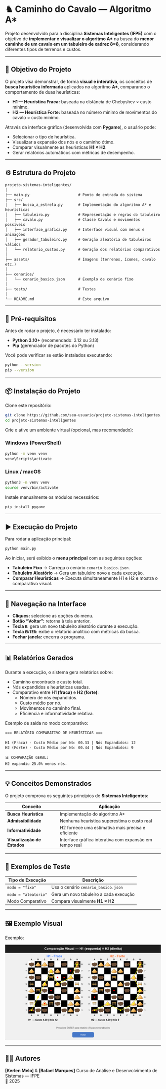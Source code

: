 # ♞ Caminho do Cavalo — Algoritmo A\*

Projeto desenvolvido para a disciplina **Sistemas Inteligentes (IFPE)** com o objetivo de **implementar e visualizar o algoritmo A\*** na busca do **menor caminho de um cavalo em um tabuleiro de xadrez 8×8**, considerando diferentes tipos de terrenos e custos.

---

## 🧠 Objetivo do Projeto

O projeto visa demonstrar, de forma **visual e interativa**, os conceitos de **busca heurística informada** aplicados no algoritmo **A\***, comparando o comportamento de duas heurísticas:

- **H1 — Heurística Fraca:** baseada na distância de Chebyshev × custo mínimo.
- **H2 — Heurística Forte:** baseada no número mínimo de movimentos do cavalo × custo mínimo.

Através da interface gráfica (desenvolvida com **Pygame**), o usuário pode:

- Selecionar o tipo de heurística.
- Visualizar a expansão dos nós e o caminho ótimo.
- Comparar visualmente as heurísticas **H1 × H2**.
- Gerar relatórios automáticos com métricas de desempenho.

---

## ⚙️ Estrutura do Projeto

```
projeto-sistemas-inteligentes/
│
├── main.py                      # Ponto de entrada do sistema
├── src/
│   ├── busca_a_estrela.py       # Implementação do algoritmo A* e heurísticas
│   ├── tabuleiro.py             # Representação e regras do tabuleiro
│   ├── cavalo.py                # Classe Cavalo e movimentos possíveis
│   ├── interface_grafica.py     # Interface visual com menus e animações
│   ├── gerador_tabuleiro.py     # Geração aleatória de tabuleiros válidos
│   └── relatorio_custos.py      # Geração dos relatórios comparativos
│
├── assets/                      # Imagens (terrenos, ícones, cavalo etc.)
│
├── cenarios/
│   └── cenario_basico.json      # Exemplo de cenário fixo
│
├── tests/                       # Testes
│
└── README.md                    # Este arquivo
```

---

## 🧩 Pré-requisitos

Antes de rodar o projeto, é necessário ter instalado:

- **Python 3.10+** (recomendado: 3.12 ou 3.13)
- **Pip** (gerenciador de pacotes do Python)

Você pode verificar se estão instalados executando:

```bash
python --version
pip --version
```

---

## 📦 Instalação do Projeto

Clone este repositório:

```bash
git clone https://github.com/seu-usuario/projeto-sistemas-inteligentes.git
cd projeto-sistemas-inteligentes
```

Crie e ative um ambiente virtual (opcional, mas recomendado):

### Windows (PowerShell)

```bash
python -m venv venv
venv\Scripts\activate
```

### Linux / macOS

```bash
python3 -m venv venv
source venv/bin/activate
```

Instale manualmente os módulos necessários:

```bash
pip install pygame
```

---

## ▶️ Execução do Projeto

Para rodar a aplicação principal:

```bash
python main.py
```

Ao iniciar, será exibido o **menu principal** com as seguintes opções:

- **Tabuleiro Fixo** → Carrega o cenário `cenario_basico.json`.
- **Tabuleiro Aleatório** → Gera um tabuleiro novo a cada execução.
- **Comparar Heurísticas** → Executa simultaneamente H1 e H2 e mostra o comparativo visual.

---

## 🧭 Navegação na Interface

- **Cliques:** selecione as opções do menu.
- **Botão “Voltar”:** retorna à tela anterior.
- **Tecla `R`:** gera um novo tabuleiro aleatório durante a execução.
- **Tecla `ENTER`:** exibe o relatório analítico com métricas da busca.
- **Fechar janela:** encerra o programa.

---

## 📊 Relatórios Gerados

Durante a execução, o sistema gera relatórios sobre:

- Caminho encontrado e custo total.
- Nós expandidos e heurísticas usadas.
- Comparativo entre **H1 (fraca)** e **H2 (forte)**:
  - Número de nós expandidos.
  - Custo médio por nó.
  - Movimentos no caminho final.
  - Eficiência e informatividade relativa.

Exemplo de saída no modo comparativo:

```
=== RELATÓRIO COMPARATIVO DE HEURÍSTICAS ===

H1 (Fraca) - Custo Médio por Nó: 00.33 | Nós Expandidos: 12
H2 (Forte) - Custo Médio por Nó: 00.44 | Nós Expandidos: 9

📊 COMPARAÇÃO GERAL:
H2 expandiu 25.0% menos nós.
```

---

## 💡 Conceitos Demonstrados

O projeto comprova os seguintes princípios de **Sistemas Inteligentes**:

| Conceito                    | Aplicação                                               |
| --------------------------- | ------------------------------------------------------- |
| **Busca Heurística**        | Implementação do algoritmo A\*                          |
| **Admissibilidade**         | Nenhuma heurística superestima o custo real             |
| **Informatividade**         | H2 fornece uma estimativa mais precisa e eficiente      |
| **Visualização de Estados** | Interface gráfica interativa com expansão em tempo real |

---

## 🧪 Exemplos de Teste

| Tipo de Execução     | Descrição                              |
| -------------------- | -------------------------------------- |
| `modo = "fixo"`      | Usa o cenário `cenario_basico.json`    |
| `modo = "aleatorio"` | Gera um novo tabuleiro a cada execução |
| Modo Comparativo     | Compara visualmente **H1 × H2**        |

---

## 🖼️ Exemplo Visual

Exemplo:

![Comparativo H1 x H2](./assets/exemplo_comparativo.png)

---

## 👨‍💻 Autores

**[Kerlen Melo]** & **[Rafael Marques]**
Curso de Análise e Desenvolvimento de Sistemas — IFPE  
📅 2025
